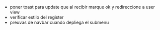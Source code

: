 - poner toast para update que al recibir marque ok y redireccione a user view
- verificar estilo del register
- preuvas de navbar cuando depliega el submenu
